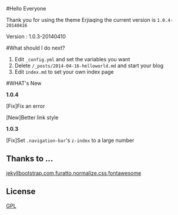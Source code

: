 #Hello Everyone

Thank you for using the theme Erjiaqing the current version is `1.0.4-20140416`

Version : 1.0.3-20140410

#What should I do next?

1. Edit `_config.yml` and set the variables you want
2. Delete `/_posts/2014-04-16-helloworld.md` and start your blog
3. Edit `index.md` to set your own index page

#WHAT's New

**1.0.4**

\[Fix\]Fix an error

\[New\]Better link style

**1.0.3**

\[Fix\]Set `.navigation-bar`'s `z-index` to a large number

## Thanks to ...

[jekyllbootstrap.com](http://jekyllbootstrap.com/),[furatto](http://icalialabs.github.io/furatto/index.html),[normalize.css](http://necolas.github.io/normalize.css/),[fontawesome](http://fortawesome.github.io/Font-Awesome/get-started/)

## License

[GPL](http://www.gnu.org/licenses/gpl-3.0.txt)
